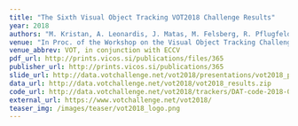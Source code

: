 ```yaml
---
title: "The Sixth Visual Object Tracking VOT2018 Challenge Results"
year: 2018
authors: "M. Kristan, A. Leonardis, J. Matas, M. Felsberg, R. Pflugfelder, L. &Ccaron;ehovin Zajc, <i>et al.</i>"
venue: "In Proc. of the Workshop on the Visual Object Tracking Challenge"
venue_abbrev: VOT, in conjunction with ECCV
pdf_url: http://prints.vicos.si/publications/files/365
publisher_url: http://prints.vicos.si/publications/365
slide_url: http://data.votchallenge.net/vot2018/presentations/vot2018_presentation.pdf
data_url: http://data.votchallenge.net/vot2018/vot2018_results.zip
code_url: http://data.votchallenge.net/vot2018/trackers/DAT-code-2018-06-15T07_36_06.008096.zip
external_url: https://www.votchallenge.net/vot2018/
teaser_img: /images/teaser/vot2018_logo.png
---
```

